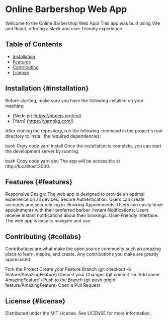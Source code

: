 # Online Barbershop Web App

Welcome to the Online Barbershop Web App! This app was built using Vite and React, offering a sleek and user-friendly experience.

## Table of Contents

- [Installation](#installation)
- [Features](#features)
- [Contributing](#collabs)
- [License](#license)

## Installation {#installation}

Before starting, make sure you have the following installed on your machine:

- [Node.js] (<https://nodejs.org/en/>)
- [Yarn] (<https://yarnpkg.com/>)

After cloning the repository, run the following command in the project's root directory to install the required dependencies:

bash
Copy code
yarn install
Once the installation is complete, you can start the development server by running:

bash
Copy code
yarn dev
The app will be accessible at http://localhost:3000.

## Features {#features}

Responsive Design: The web app is designed to provide an optimal experience on all devices.
Secure Authentication: Users can create accounts and securely log in.
Booking Appointments: Users can easily book appointments with their preferred barber.
Instant Notifications: Users receive instant notifications about their bookings.
User-Friendly Interface: The web app is easy to navigate and use.

## Contributing {#collabs}

Contributions are what make the open source community such an amazing place to learn, inspire, and create. Any contributions you make are greatly appreciated.

Fork the Project
Create your Feature Branch (git checkout -b feature/AmazingFeature)
Commit your Changes (git commit -m 'Add some AmazingFeature')
Push to the Branch (git push origin feature/AmazingFeature)
Open a Pull Request

## License {#license}

Distributed under the MIT License. See LICENSE for more information.

